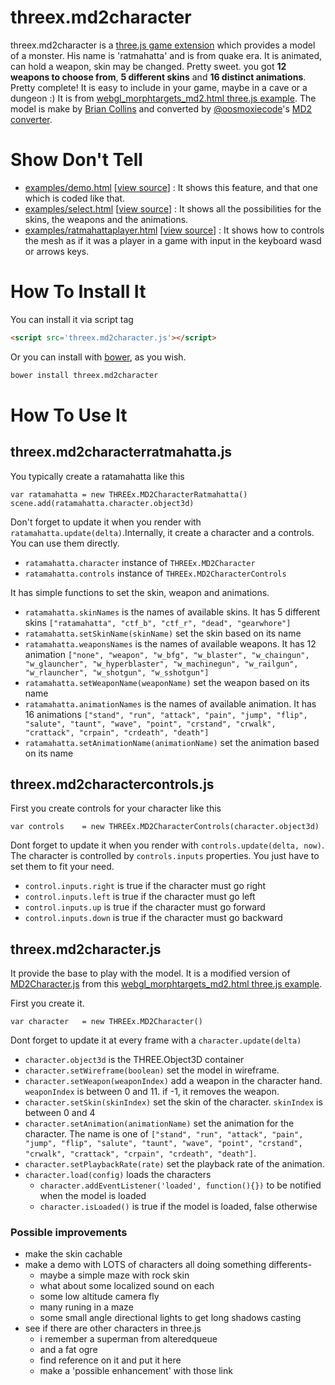 threex.md2character
===================

threex.md2character is a 
[three.js game extension](threejsgames.com/extensions/)
which provides a model of a monster. 
His name is 'ratmahatta' and is from quake era.
It is animated, can hold a weapon, skin may be changed. Pretty sweet.
you got **12 weapons to choose from**, **5 different skins** and **16 distinct animations**. Pretty complete!
It is easy to include in your game, maybe in a cave or a dungeon :)
It is from 
[webgl_morphtargets_md2.html three.js example](http://threejs.org/examples/webgl_morphtargets_md2.html). 
The model is make by
[Brian Collins](http://planetquake.gamespy.com/View.php?view=Quake2.Detail&id=368) and converted by
[@oosmoxiecode](https://twitter.com/#!/oosmoxiecode)'s 
[MD2 converter](http://oos.moxiecode.com/blog/2012/01/md2-to-json-converter/).

Show Don't Tell
===============
* [examples/demo.html](http://jeromeetienne.github.io/threex.md2character/examples/demo.html)
\[[view source](https://github.com/jeromeetienne/threex.md2character/blob/master/examples/demo.html)\] :
It shows this feature, and that one which is coded like that.
* [examples/select.html](http://jeromeetienne.github.io/threex.md2character/examples/select.html)
\[[view source](https://github.com/jeromeetienne/threex.md2character/blob/master/examples/select.html)\] :
It shows all the possibilities for the skins, the weapons and the animations.
* [examples/ratmahattaplayer.html](http://jeromeetienne.github.io/threex.md2character/examples/ratmahattaplayer.html)
\[[view source](https://github.com/jeromeetienne/threex.md2character/blob/master/examples/ratmahattaplayer.html)\] :
It shows how to controls the mesh as if it was a player in a game with input
in the keyboard wasd or arrows keys.

How To Install It
=================

You can install it via script tag

```html
<script src='threex.md2character.js'></script>
```

Or you can install with [bower](http://bower.io/), as you wish.

```bash
bower install threex.md2character
```

How To Use It
=============

## threex.md2characterratmahatta.js

You typically create a ratamahatta like this

```
var ratamahatta = new THREEx.MD2CharacterRatmahatta()
scene.add(ratamahatta.character.object3d)
```

Don't forget to update it when you render with ```ratamahatta.update(delta)```.Internally, it create a character and a controls. You can use them directly.
* ```ratamahatta.character``` instance of ```THREEx.MD2Character```
* ```ratamahatta.controls``` instance of ```THREEx.MD2CharacterControls```

It has simple functions to set the skin, weapon and animations.

* ```ratamahatta.skinNames``` is the names of available skins. It has 5 different skins
```["ratamahatta", "ctf_b", "ctf_r", "dead", "gearwhore"]```
* ```ratamahatta.setSkinName(skinName)``` set the skin based on its name
* ```ratamahatta.weaponsNames``` is the names of available weapons. It has 12 animation
```["none", "weapon", "w_bfg", "w_blaster", "w_chaingun", "w_glauncher", "w_hyperblaster", "w_machinegun", "w_railgun", "w_rlauncher", "w_shotgun", "w_sshotgun"]``` 
* ```ratamahatta.setWeaponName(weaponName)``` set the weapon based on its name
* ```ratamahatta.animationNames``` is the names of available animation. It has 16 animations
```["stand", "run", "attack", "pain", "jump", "flip", "salute", "taunt", "wave", "point", "crstand", "crwalk", "crattack", "crpain", "crdeath", "death"]``` 
* ```ratamahatta.setAnimationName(animationName)``` set the animation based on its name


## threex.md2charactercontrols.js

First you create controls for your character like this

```
var controls    = new THREEx.MD2CharacterControls(character.object3d)
```

Dont forget to update it when you render with ```controls.update(delta, now)```. The character is controlled by ```controls.inputs``` properties. You just have to set them to fit your need.

* ```control.inputs.right``` is true if the character must go right
* ```control.inputs.left``` is true if the character must go left
* ```control.inputs.up``` is true if the character must go forward
* ```control.inputs.down``` is true if the character must go backward


## threex.md2character.js

It provide the base to play with the model.
It is a modified version of 
[MD2Character.js](https://github.com/mrdoob/three.js/blob/master/examples/js/MD2Character.js)
from this [webgl_morphtargets_md2.html three.js example](http://threejs.org/examples/webgl_morphtargets_md2.html). 

First you create it. 
```
var character   = new THREEx.MD2Character()
```

Dont forget to update it at every frame with a ```character.update(delta)```

* ```character.object3d``` is the THREE.Object3D container
* ```character.setWireframe(boolean)``` set the model in wireframe.
* ```character.setWeapon(weaponIndex)``` add a weapon in the character hand. ```weaponIndex``` is between 0 and 11. if -1, it removes the weapon.
* ```character.setSkin(skinIndex)``` set the skin of the character. ```skinIndex``` is between 0 and 4
* ```character.setAnimation(animationName)``` set the animation for the character. The name is one of ```["stand", "run", "attack", "pain", "jump", "flip", "salute", "taunt", "wave", "point", "crstand", "crwalk", "crattack", "crpain", "crdeath", "death"]```.
* ```character.setPlaybackRate(rate)``` set the playback rate of the animation.
* ```character.load(config)``` loads the characters
  * ```character.addEventListener('loaded', function(){})``` to be notified when the model is loaded
  * ```character.isLoaded()``` is true if the model is loaded, false otherwise

### Possible improvements
* make the skin cachable
* make a demo with LOTS of characters all doing something differents-
    - maybe a simple maze with rock skin
    - what about some localized sound on each
    - some low altitude camera fly
    - many runing in a maze
    - some small angle directional lights to get long shadows casting
* see if there are other characters in three.js
    - i remember a superman from alteredqueue
    - and a fat ogre
    - find reference on it and put it here
    - make a 'possible enhancement' with those link






